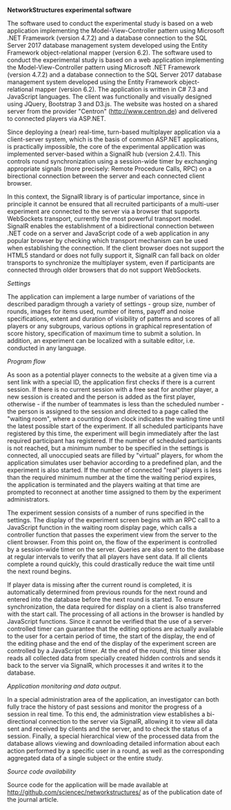 **NetworkStructures experimental software**

The software used to conduct the experimental study is based on a web application implementing the Model-View-Controller pattern using Microsoft .NET Framework (version 4.7.2) and a database connection to the SQL Server 2017 database management system developed using the Entity Framework object-relational mapper (version 6.2). The software used to conduct the experimental study is based on a web application implementing the Model-View-Controller pattern using Microsoft .NET Framework (version 4.7.2) and a database connection to the SQL Server 2017 database management system developed using the Entity Framework object-relational mapper (version 6.2). The application is written in C# 7.3 and JavaScript languages. The client was functionally and visually designed using JQuery, Bootstrap 3 and D3.js. The website was hosted on a shared server from the provider "Centron" (http://www.centron.de) and delivered to connected players via ASP.NET.

Since deploying a (near) real-time, turn-based multiplayer application via a client-server system, which is the basis of common ASP.NET applications, is practically impossible, the core of the experimental application was implemented server-based within a SignalR hub (version 2.4.1). This controls round synchronization using a session-wide timer by exchanging appropriate signals (more precisely: Remote Procedure Calls, RPC) on a birectional connection between the server and each connected client browser.

In this context, the SignalR library is of particular importance, since in principle it cannot be ensured that all recruited participants of a multi-user experiment are connected to the server via a browser that supports WebSockets transport, currently the most powerful transport model. SignalR enables the establishment of a bidirectional connection between .NET code on a server and JavaScript code of a web application in any popular browser by checking which transport mechanism can be used when establishing the connection. If the client browser does not support the HTML5 standard or does not fully support it, SignalR can fall back on older transports to synchronize the multiplayer system, even if participants are connected through older browsers that do not support WebSockets.

*Settings*

The application can implement a large number of variations of the described paradigm through a variety of settings - group size, number of rounds, images for items used, number of items, payoff and noise specifications, extent and duration of visibility of patterns and scores of all players or any subgroups, various options in graphical representation of score history, specification of maximum time to submit a solution. In addition, an experiment can be localized with a suitable editor, i.e. conducted in any language.

*Program flow*

As soon as a potential player connects to the website at a given time via a sent link with a special ID, the application first checks if there is a current session. If there is no current session with a free seat for another player, a new session is created and the person is added as the first player, otherwise - if the number of teammates is less than the scheduled number - the person is assigned to the session and directed to a page called the "waiting room", where a counting down clock indicates the waiting time until the latest possible start of the experiment. If all scheduled participants have registered by this time, the experiment will begin immediately after the last required participant has registered. If the number of scheduled participants is not reached, but a minimum number to be specified in the settings is connected, all unoccupied seats are filled by "virtual" players, for whom the application simulates user behavior according to a predefined plan, and the experiment is also started. If the number of connected "real" players is less than the required minimum number at the time the waiting period expires, the application is terminated and the players waiting at that time are prompted to reconnect at another time assigned to them by the experiment administrators.

The experiment session consists of a number of runs specified in the settings. The display of the experiment screen begins with an RPC call to a JavaScript function in the waiting room display page, which calls a controller function that passes the experiment view from the server to the client browser. From this point on, the flow of the experiment is controlled by a session-wide timer on the server. Queries are also sent to the database at regular intervals to verify that all players have sent data. If all clients complete a round quickly, this could drastically reduce the wait time until the next round begins.

If player data is missing after the current round is completed, it is automatically determined from previous rounds for the next round and entered into the database before the next round is started. To ensure synchronization, the data required for display on a client is also transferred with the start call. The processing of all actions in the browser is handled by JavaScript functions.
Since it cannot be verified that the use of a server-controlled timer can guarantee that the editing options are actually available to the user for a certain period of time, the start of the display, the end of the editing phase and the end of the display of the experiment screen are controlled by a JavaScript timer. At the end of the round, this timer also reads all collected data from specially created hidden controls and sends it back to the server via SignalR, which processes it and writes it to the database.

*Application monitoring and data output*.

In a special administration area of the application, an investigator can both fully trace the history of past sessions and monitor the progress of a session in real time. To this end, the administration view establishes a bi-directional connection to the server via SignalR, allowing it to view all data sent and received by clients and the server, and to check the status of a session. Finally, a special hierarchical view of the processed data from the database allows viewing and downloading detailed information about each action performed by a specific user in a round, as well as the corresponding aggregated data of a single subject or the entire study.

*Source code availability*

Source code for the application will be made available at http://github.com/sciencec/networkstructures/ as of the publication date of the journal article.
